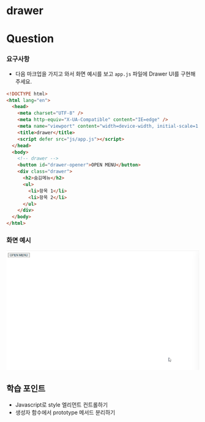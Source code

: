 # drawer

# Question

### 요구사항

- 다음 마크업을 가지고 와서 화면 예시를 보고 `app.js` 파일에 Drawer UI를 구현해주세요.

```html
<!DOCTYPE html>
<html lang="en">
  <head>
    <meta charset="UTF-8" />
    <meta http-equiv="X-UA-Compatible" content="IE=edge" />
    <meta name="viewport" content="width=device-width, initial-scale=1.0" />
    <title>drawer</title>
    <script defer src="js/app.js"></script>
  </head>
  <body>
    <!-- drawer -->
    <button id="drawer-opener">OPEN MENU</button>
    <div class="drawer">
      <h2>숨김메뉴</h2>
      <ul>
        <li>항목 1</li>
        <li>항목 2</li>
      </ul>
    </div>
  </body>
</html>
```

### 화면 예시

![](./example.gif)

## 학습 포인트

- Javascript로 style 엘리먼트 컨트롤하기
- 생성자 함수에서 prototype 메서드 분리하기
